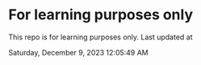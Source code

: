 # For learning purposes only
This repo is for learning purposes only.
Last updated at

Saturday, December 9, 2023 12:05:49 AM

